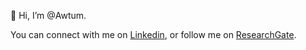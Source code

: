 👋 Hi, I’m @Awtum. 

<!-- Links -->

[Linkedin]: https://www.linkedin.com/in/awtum/
[ResearchGate]: https://www.researchgate.net/profile/Awtum-Brashear


You can connect with me on [Linkedin], or follow me on [ResearchGate].

